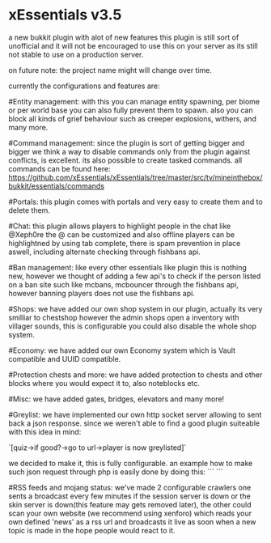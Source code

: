 <h1>xEssentials v3.5</h1>

a new bukkit plugin with alot of new features this plugin is still sort of unofficial and it will not be encouraged to use this on your server as its still not stable to use on a production server.

on future note: the project name might will change over time.

currently the configurations and features are:

#Entity management:
with this you can manage entity spawning, per biome or per world base you can also fully prevent them to spawn.
also you can block all kinds of grief behaviour such as creeper explosions, withers, and many more. 

#Command management: 
since the plugin is sort of getting bigger and bigger we think a way to disable commands only from the plugin against conflicts, is excellent.
its also possible to create tasked commands.
all commands can be found here: https://github.com/xEssentials/xEssentials/tree/master/src/tv/mineinthebox/bukkit/essentials/commands

#Portals:
this plugin comes with portals and very easy to create them and to delete them.

#Chat:
this plugin allows players to highlight people in the chat like @Xeph0re the @ can be customized and also offline players can be
highlightned by using tab complete, there is spam prevention in place aswell, including alternate checking through fishbans api.

#Ban management:
like every other essentials like plugin this is nothing new, however we thought of adding a few api's to check if the person listed
on a ban site such like mcbans, mcbouncer through the fishbans api, however banning players does not use the fishbans api.

#Shops:
we have added our own shop system in our plugin, actually its very smilliar to chestshop however the admin shops open a inventory
with villager sounds, this is configurable you could also disable the whole shop system.

#Economy:
we have added our own Economy system which is Vault compatible and UUID compatible.

#Protection chests and more:
we have added protection to chests and other blocks where you would expect it to, also noteblocks etc.

#Misc:
we have added gates, bridges, elevators and many more!

#Greylist:
we have implemented our own http socket server allowing to sent back a json response.
since we weren't able to find a good plugin suiteable with this idea in mind:
<p>`[quiz->if good?->go to url->player is now greylisted]`</p>
we decided to make it, this is fully configurable.
an example how to make such json request through php is easily done by doing this:
```
	 <?php
		$string = file_get_contents("http://127.0.0.1:8001/adduser/Xeph0re"); <- this is the minecraft server
		$json = json_decode($string, true);
		$args = $json\["xEssentials"\]\["response"\]; <- remove backslashes here eclipse erroring this out.
		if($args == "success") {
			echo "player has been promoted";
		} else if($args == "greylisted") {
			echo "player already is greylisted";
		} else if($args == "notexist") {
			echo "player has never played before";
		}
	?>
```

#RSS feeds and mojang status:
we've made 2 configurable crawlers one sents a broadcast every few minutes if the session server is down or the skin server is down(this feature may gets removed later), the other could scan your own website (we recommend using xenforo) which reads your own defined 'news' as a rss url and broadcasts it live as soon when a new topic is made in the hope people would react to it.